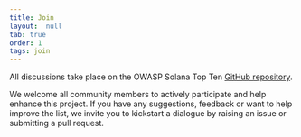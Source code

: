 ```yaml
---
title: Join
layout:  null
tab: true
order: 1
tags: join
---
```


All discussions take place on the OWASP Solana Top Ten [GitHub repository](https://github.com/OWASP/www-project-solana-programs-top-10). 

We welcome all community members to actively participate and help enhance this project. If you have any suggestions, feedback or want to help improve the list, we invite you to kickstart a dialogue by raising an issue or submitting a pull request.
